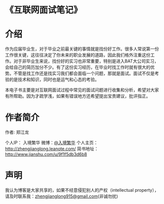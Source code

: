 # 《互联网面试笔记》
# 介绍
作为应届毕业生，对于毕业之前最关键的事情就是找份好工作。很多人常说第一份工作很关键，这往往决定了你未来的职业发展的道路，因此我们格外注重这份工作。对于非毕业生来说，找份好的实习也非常重要，特别是进入BAT大公司实习，会给自己的简历加分不少。有了这份实习经历，在毕业时找工作时就有很大的优势。不管是找工作还是找实习我们都会面临一个问题，那就是面试。面试不仅是考验的是技术和知识，同时也是运气和心态的考验。

本电子书主要是对互联网面试过程中常见的面试问题进行收集和分析，希望对大家有所帮助。因为才疏学浅，如果有错误地方还希望提出宝贵建议，批评指正。


# 作者简介
作者: 郑江龙

个人IP： 入境繁华
微博：[@入境繁华]()
个人主页：http://zhengjianglong.leanote.com/
简书地址： http://www.jianshu.com/u/9f1f5db3d6b8


# 声明
我认为博客是大家共享的，如果不经意侵犯别人的产权（intellectual property），请及时联系我：zhengjianglong915@gmail.com(非诚勿扰)